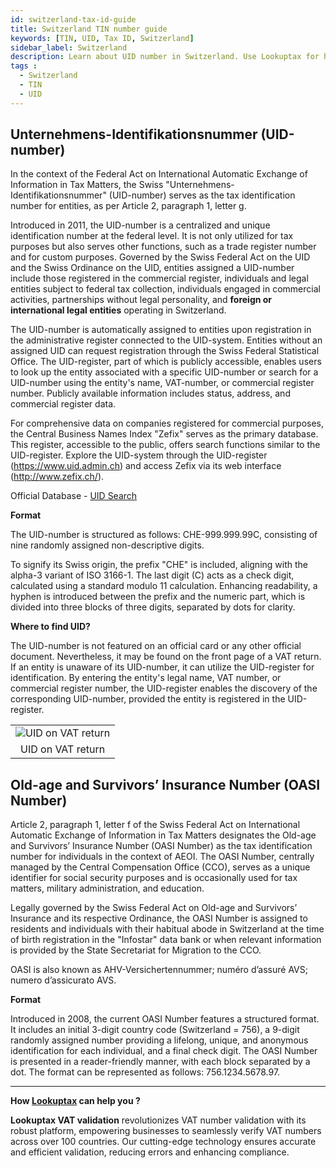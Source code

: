 ```yaml
---
id: switzerland-tax-id-guide
title: Switzerland TIN number guide
keywords: [TIN, UID, Tax ID, Switzerland]
sidebar_label: Switzerland
description: Learn about UID number in Switzerland. Use Lookuptax for hassle-free tax id validation in Switzerland and other 100+ countries
tags : 
  - Switzerland
  - TIN
  - UID
---
```


## Unternehmens-Identifikationsnummer (UID-number)
In the context of the Federal Act on International Automatic Exchange of Information in Tax Matters, the Swiss "Unternehmens-Identifikationsnummer" (UID-number) serves as the tax identification number for entities, as per Article 2, paragraph 1, letter g.

Introduced in 2011, the UID-number is a centralized and unique identification number at the federal level. It is not only utilized for tax purposes but also serves other functions, such as a trade register number and for custom purposes. Governed by the Swiss Federal Act on the UID and the Swiss Ordinance on the UID, entities assigned a UID-number include those registered in the commercial register, individuals and legal entities subject to federal tax collection, individuals engaged in commercial activities, partnerships without legal personality, and **foreign or international legal entities** operating in Switzerland.

The UID-number is automatically assigned to entities upon registration in the administrative register connected to the UID-system. Entities without an assigned UID can request registration through the Swiss Federal Statistical Office. The UID-register, part of which is publicly accessible, enables users to look up the entity associated with a specific UID-number or search for a UID-number using the entity's name, VAT-number, or commercial register number. Publicly available information includes status, address, and commercial register data.

For comprehensive data on companies registered for commercial purposes, the Central Business Names Index "Zefix" serves as the primary database. This register, accessible to the public, offers search functions similar to the UID-register. Explore the UID-system through the UID-register (https://www.uid.admin.ch) and access Zefix via its web interface (http://www.zefix.ch/).

Official Database - [UID Search](http://www.zefix.ch/)

**Format** 

The UID-number is structured as follows: CHE-999.999.99C, consisting of nine randomly assigned non-descriptive digits.

To signify its Swiss origin, the prefix "CHE" is included, aligning with the alpha-3 variant of ISO 3166-1. The last digit (C) acts as a check digit, calculated using a standard modulo 11 calculation. Enhancing readability, a hyphen is introduced between the prefix and the numeric part, which is divided into three blocks of three digits, separated by dots for clarity. 

**Where to find UID?**

The UID-number is not featured on an official card or any other official document. Nevertheless, it may be found on the front page of a VAT return. If an entity is unaware of its UID-number, it can utilize the UID-register for identification. By entering the entity's legal name, VAT number, or commercial register number, the UID-register enables the discovery of the corresponding UID-number, provided the entity is registered in the UID-register.

<table align="center" border="0px" border-color="#dedede"><tr><td>
  <img src="/docs/img/taxid/vat-return.PNG" alt="UID on VAT return"/>
  </td></tr>
  <tr><td align="center">UID on VAT return</td></tr>
</table>

## Old-age and Survivors’ Insurance Number (OASI Number)
Article 2, paragraph 1, letter f of the Swiss Federal Act on International Automatic Exchange of Information in Tax Matters designates the Old-age and Survivors’ Insurance Number (OASI Number) as the tax identification number for individuals in the context of AEOI. The OASI Number, centrally managed by the Central Compensation Office (CCO), serves as a unique identifier for social security purposes and is occasionally used for tax matters, military administration, and education. 

Legally governed by the Swiss Federal Act on Old-age and Survivors’ Insurance and its respective Ordinance, the OASI Number is assigned to residents and individuals with their habitual abode in Switzerland at the time of birth registration in the "Infostar" data bank or when relevant information is provided by the State Secretariat for Migration to the CCO.

OASI is also known as AHV-Versichertennummer; numéro d’assuré AVS; numero d’assicurato AVS.

**Format**

Introduced in 2008, the current OASI Number features a structured format. It includes an initial 3-digit country code (Switzerland = 756), a 9-digit randomly assigned number providing a lifelong, unique, and anonymous identification for each individual, and a final check digit. The OASI Number is presented in a reader-friendly manner, with each block separated by a dot. The format can be represented as follows: 756.1234.5678.97.

----
**How [Lookuptax](https://lookuptax.com/) can help you ?**

**Lookuptax VAT validation** revolutionizes VAT number validation with its robust platform, empowering businesses to seamlessly verify VAT numbers across over 100 countries. Our cutting-edge technology ensures accurate and efficient validation, reducing errors and enhancing compliance.
